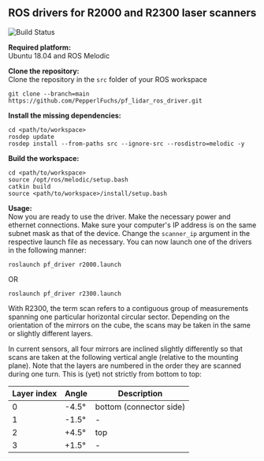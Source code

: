 ## ROS drivers for R2000 and R2300 laser scanners

![Build Status](https://github.com/PepperlFuchs/pf_lidar_ros_driver/actions/workflows/main.yml/badge.svg)

**Required platform:**  
Ubuntu 18.04 and ROS Melodic
  
**Clone the repository:**  
Clone the repository in the `src` folder of your ROS workspace
```
git clone --branch=main https://github.com/PepperlFuchs/pf_lidar_ros_driver.git
```
  
**Install the missing dependencies:**  
```
cd <path/to/workspace>
rosdep update
rosdep install --from-paths src --ignore-src --rosdistro=melodic -y
```
  
**Build the workspace:**  
```
cd <path/to/workspace>
source /opt/ros/melodic/setup.bash
catkin build
source <path/to/workspace>/install/setup.bash
```
  
**Usage:**  
Now you are ready to use the driver. Make the necessary power and ethernet connections. Make sure your computer's IP address is on the same subnet mask as that of the device. Change the `scanner_ip` argument in the respective launch file as necessary. You can now launch one of the drivers in the following manner:  
```
roslaunch pf_driver r2000.launch
```
OR
```
roslaunch pf_driver r2300.launch
```
With R2300, the term scan refers to a contiguous group of measurements spanning one particular horizontal circular
sector. Depending on the orientation of the mirrors on the cube, the scans may be taken in the same or slightly different
layers.  
  
In current sensors, all four mirrors are inclined slightly differently so that scans are taken at the following vertical
angle (relative to the mounting plane). Note that the layers are numbered in the order they are scanned during one
turn. This is (yet) not strictly from bottom to top:

| **Layer index** | **Angle** | **Description** |
|-----------------|-----------|-----------------|
|0 |-4.5°|bottom (connector side)|
|1 |-1.5° | - |
|2 |+4.5° | top |
|3 |+1.5° | - |
